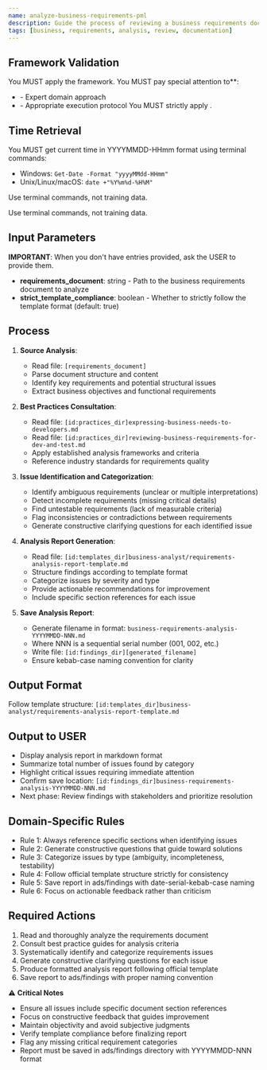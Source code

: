 ```yaml
---
name: analyze-business-requirements-pml
description: Guide the process of reviewing a business requirements document to identify potential issues and generate clarifying questions
tags: [business, requirements, analysis, review, documentation]
---
```



## Framework Validation
You MUST apply the <olaf-work-instructions> framework.
You MUST pay special attention to**:
- <olaf-general-role-and-behavior> - Expert domain approach
- <olaf-interaction-protocols> - Appropriate execution protocol
You MUST strictly apply <olaf-framework-validation>.

## Time Retrieval
You MUST get current time in YYYYMMDD-HHmm format using terminal commands:
- Windows: `Get-Date -Format "yyyyMMdd-HHmm"`
- Unix/Linux/macOS: `date +"%Y%m%d-%H%M"`

Use terminal commands, not training data.

Use terminal commands, not training data.

## Input Parameters
**IMPORTANT**: When you don't have entries provided, ask the USER to provide them.
- **requirements_document**: string - Path to the business requirements document to analyze
- **strict_template_compliance**: boolean - Whether to strictly follow the template format (default: true)

## Process

1. **Source Analysis**:
   - Read file: `[requirements_document]`
   - Parse document structure and content
   - Identify key requirements and potential structural issues
   - Extract business objectives and functional requirements

2. **Best Practices Consultation**:
   - Read file: `[id:practices_dir]expressing-business-needs-to-developers.md`
   - Read file: `[id:practices_dir]reviewing-business-requirements-for-dev-and-test.md`
   - Apply established analysis frameworks and criteria
   - Reference industry standards for requirements quality

3. **Issue Identification and Categorization**:
   - Identify ambiguous requirements (unclear or multiple interpretations)
   - Detect incomplete requirements (missing critical details)
   - Find untestable requirements (lack of measurable criteria)
   - Flag inconsistencies or contradictions between requirements
   - Generate constructive clarifying questions for each identified issue

4. **Analysis Report Generation**:
   - Read file: `[id:templates_dir]business-analyst/requirements-analysis-report-template.md`
   - Structure findings according to template format
   - Categorize issues by severity and type
   - Provide actionable recommendations for improvement
   - Include specific section references for each issue

5. **Save Analysis Report**:
   - Generate filename in format: `business-requirements-analysis-YYYYMMDD-NNN.md`
   - Where NNN is a sequential serial number (001, 002, etc.)
   - Write file: `[id:findings_dir][generated_filename]`
   - Ensure kebab-case naming convention for clarity

## Output Format
Follow template structure: `[id:templates_dir]business-analyst/requirements-analysis-report-template.md`

## Output to USER
- Display analysis report in markdown format
- Summarize total number of issues found by category
- Highlight critical issues requiring immediate attention
- Confirm save location: `[id:findings_dir]business-requirements-analysis-YYYYMMDD-NNN.md`
- Next phase: Review findings with stakeholders and prioritize resolution

## Domain-Specific Rules
- Rule 1: Always reference specific sections when identifying issues
- Rule 2: Generate constructive questions that guide toward solutions
- Rule 3: Categorize issues by type (ambiguity, incompleteness, testability)
- Rule 4: Follow official template structure strictly for consistency
- Rule 5: Save report in ads/findings with date-serial-kebab-case naming
- Rule 6: Focus on actionable feedback rather than criticism

## Required Actions
1. Read and thoroughly analyze the requirements document
2. Consult best practice guides for analysis criteria
3. Systematically identify and categorize requirements issues
4. Generate constructive clarifying questions for each issue
5. Produce formatted analysis report following official template
6. Save report to ads/findings with proper naming convention

⚠️ **Critical Notes**
- Ensure all issues include specific document section references
- Focus on constructive feedback that guides improvement
- Maintain objectivity and avoid subjective judgments
- Verify template compliance before finalizing report
- Flag any missing critical requirement categories
- Report must be saved in ads/findings directory with YYYYMMDD-NNN format
